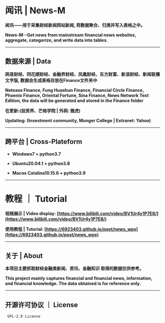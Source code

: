 # 闻讯 | News-M

**闻讯——用于采集财经新闻网站新闻, 将数据聚合、归类并写入表格之中。**

**News-M--Get news from mainstream financial news websites, aggregate, categorize, and write data into tables.**

---

## 数据来源 | Data

**网易财经、同花顺财经、金融界财经、凤凰财经、东方财富、新浪财经、新闻联播文字版, 数据会生成表格存放在Finance文件夹中**

**Netease Finance, Fung Huashun Finance, Financial Circle Finance, Phoenix Finance, Oriental Fortune, Sina Finance, News Network Text Edition, the data will be generated and stored in the Finance folder**

**在更新:(投资界、芒格学院 | 外网: 雅虎)**

**Updating: (Investment community, Munger College | Extranet: Yahoo)**

---

## 跨平台 | Cross-Plateform

- **Windows7 + python3.7**

- **Ubuntu20.04.1 + python3.8**

- **Macos Catalina10.15.6 + python3.9**

---

# 教程 ｜ Tutorial

**视频展示 | Video display: [https://www.bilibili.com/video/BV1Ur4y1P7E8/](https://www.bilibili.com/video/BV1Ur4y1P7E8/)**

**使用教程 | Tutorial: [https://6923403.github.io/post/news_wps](https://6923403.github.io/post/news_wps)**

---

## 关于 | About

**本项目主要抓取财经金融类新闻、资讯、金融知识 取得的数据仅供参考。**

**This project mainly captures financial and financial news, information, and financial knowledge. The data obtained is for reference only.**

---

## 开源许可协议 ｜ License

`` GPL-2.0 License``

